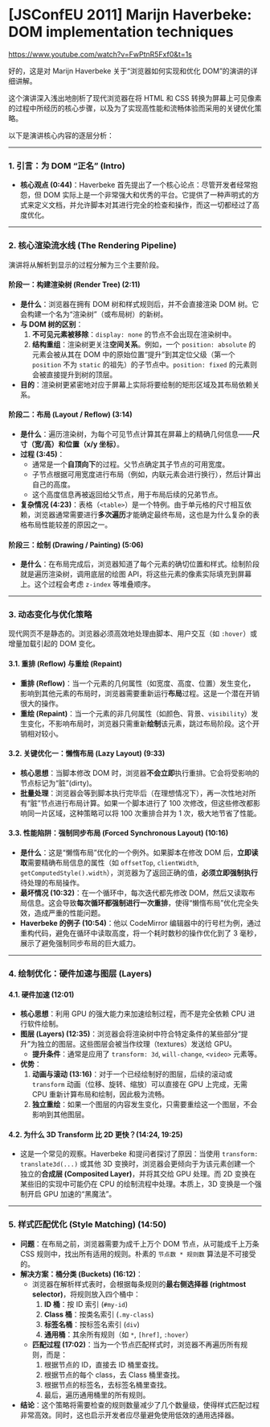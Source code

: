 # [JSConfEU 2011] Marijn Haverbeke: DOM implementation techniques

https://www.youtube.com/watch?v=FwPtnR5Fxf0&t=1s

好的，这是对 Marijn Haverbeke 关于“浏览器如何实现和优化 DOM”的演讲的详细讲解。

这个演讲深入浅出地剖析了现代浏览器在将 HTML 和 CSS 转换为屏幕上可见像素的过程中所经历的核心步骤，以及为了实现高性能和流畅体验而采用的关键优化策略。

以下是演讲核心内容的逐层分析：

---

### 1. 引言：为 DOM “正名” (Intro)

- **核心观点 (0:44)**：Haverbeke 首先提出了一个核心论点：尽管开发者经常抱怨，但 DOM 实际上是一个非常强大和优秀的平台。它提供了一种声明式的方式来定义文档，并允许脚本对其进行完全的检查和操作，而这一切都经过了高度优化。

---

### 2. 核心渲染流水线 (The Rendering Pipeline)

演讲将从解析到显示的过程分解为三个主要阶段。

#### 阶段一：构建渲染树 (Render Tree) (2:11)

- **是什么**：浏览器在拥有 DOM 树和样式规则后，并不会直接渲染 DOM 树。它会构建一个名为“渲染树”（或布局树）的新树。
- **与 DOM 树的区别**：
  1.  **不可见元素被移除**：`display: none` 的节点不会出现在渲染树中。
  2.  **结构重组**：渲染树更关注**空间关系**。例如，一个 `position: absolute` 的元素会被从其在 DOM 中的原始位置“提升”到其定位父级（第一个 `position` 不为 `static` 的祖先）的子节点中。`position: fixed` 的元素则会被直接提升到树的顶层。
- **目的**：渲染树更紧密地对应于屏幕上实际将要绘制的矩形区域及其布局依赖关系。

#### 阶段二：布局 (Layout / Reflow) (3:14)

- **是什么**：遍历渲染树，为每个可见节点计算其在屏幕上的精确几何信息——**尺寸（宽/高）和位置（x/y 坐标）**。
- **过程 (3:45)**：
  - 通常是一个**自顶向下**的过程。父节点确定其子节点的可用宽度。
  - 子节点根据可用宽度进行布局（例如，内联元素会进行换行），然后计算出自己的高度。
  - 这个高度信息再被返回给父节点，用于布局后续的兄弟节点。
- **复杂情况 (4:23)**：表格（`<table>`）是一个特例。由于单元格的尺寸相互依赖，浏览器通常需要进行**多次遍历**才能确定最终布局，这也是为什么复杂的表格布局性能较差的原因之一。

#### 阶段三：绘制 (Drawing / Painting) (5:06)

- **是什么**：在布局完成后，浏览器知道了每个元素的确切位置和样式。绘制阶段就是遍历渲染树，调用底层的绘图 API，将这些元素的像素实际填充到屏幕上。这个过程会考虑 `z-index` 等堆叠顺序。

---

### 3. 动态变化与优化策略

现代网页不是静态的。浏览器必须高效地处理由脚本、用户交互（如 `:hover`）或增量加载引起的 DOM 变化。

#### 3.1. 重排 (Reflow) 与重绘 (Repaint)

- **重排 (Reflow)**：当一个元素的几何属性（如宽度、高度、位置）发生变化，影响到其他元素的布局时，浏览器需要重新运行**布局**过程。这是一个潜在开销很大的操作。
- **重绘 (Repaint)**：当一个元素的非几何属性（如颜色、背景、`visibility`）发生变化，不影响布局时，浏览器只需重新**绘制**该元素，跳过布局阶段。这个开销相对较小。

#### 3.2. 关键优化一：懒惰布局 (Lazy Layout) (9:33)

- **核心思想**：当脚本修改 DOM 时，浏览器**不会立即**执行重排。它会将受影响的节点标记为“脏”(dirty)。
- **批量处理**：浏览器会等到脚本执行完毕后（在理想情况下），再一次性地对所有“脏”节点进行布局计算。如果一个脚本进行了 100 次修改，但这些修改都影响同一片区域，这种策略可以将 100 次重排合并为 1 次，极大地节省了性能。

#### 3.3. 性能陷阱：强制同步布局 (Forced Synchronous Layout) (10:16)

- **是什么**：这是“懒惰布局”优化的一个例外。如果脚本在修改 DOM 后，**立即读取**需要精确布局信息的属性（如 `offsetTop`, `clientWidth`, `getComputedStyle().width`），浏览器为了返回正确的值，**必须立即强制执行**待处理的布局操作。
- **最坏情况 (10:32)**：在一个循环中，每次迭代都先修改 DOM，然后又读取布局信息。这会导致**每次循环都强制进行一次重排**，使得“懒惰布局”优化完全失效，造成严重的性能问题。
- **Haverbeke 的例子 (10:54)**：他以 CodeMirror 编辑器中的行号栏为例，通过重构代码，避免在循环中读取高度，将一个耗时数秒的操作优化到了 3 毫秒，展示了避免强制同步布局的巨大威力。

---

### 4. 绘制优化：硬件加速与图层 (Layers)

#### 4.1. 硬件加速 (12:01)

- **核心思想**：利用 GPU 的强大能力来加速绘制过程，而不是完全依赖 CPU 进行软件绘制。
- **图层 (Layers) (12:35)**：浏览器会将渲染树中符合特定条件的某些部分“提升”为独立的图层。这些图层会被当作纹理（textures）发送给 GPU。
  - **提升条件**：通常是应用了 `transform: 3d`, `will-change`, `<video>` 元素等。
- **优势**：
  1.  **动画与滚动 (13:16)**：对于一个已经绘制好的图层，后续的滚动或 `transform` 动画（位移、旋转、缩放）可以直接在 GPU 上完成，无需 CPU 重新计算布局和绘制，因此极为流畅。
  2.  **独立重绘**：如果一个图层的内容发生变化，只需要重绘这一个图层，不会影响到其他图层。

#### 4.2. 为什么 3D Transform 比 2D 更快？(14:24, 19:25)

- 这是一个常见的观察。Haverbeke 和提问者探讨了原因：当使用 `transform: translate3d(...)` 或其他 3D 变换时，浏览器会更倾向于为该元素创建一个独立的**合成层 (Composited Layer)**，并将其交给 GPU 处理。而 2D 变换在某些旧的实现中可能仍在 CPU 的绘制流程中处理。本质上，3D 变换是一个强制开启 GPU 加速的“黑魔法”。

---

### 5. 样式匹配优化 (Style Matching) (14:50)

- **问题**：在布局之前，浏览器需要为成千上万个 DOM 节点，从可能成千上万条 CSS 规则中，找出所有适用的规则。朴素的 `节点数 * 规则数` 算法是不可接受的。
- **解决方案：桶分类 (Buckets) (16:12)**：
  - 浏览器在解析样式表时，会根据每条规则的**最右侧选择器 (rightmost selector)**，将规则放入四个桶中：
    1.  **ID 桶**：按 ID 索引 (`#my-id`)
    2.  **Class 桶**：按类名索引 (`.my-class`)
    3.  **标签名桶**：按标签名索引 (`div`)
    4.  **通用桶**：其余所有规则（如 `*`, `[href]`, `:hover`）
  - **匹配过程 (17:02)**：当为一个节点匹配样式时，浏览器不再遍历所有规则，而是：
    1.  根据节点的 ID，直接去 ID 桶里查找。
    2.  根据节点的每个 class，去 Class 桶里查找。
    3.  根据节点的标签名，去标签名桶里查找。
    4.  最后，遍历通用桶里的所有规则。
- **结论**：这个策略将需要检查的规则数量减少了几个数量级，使得样式匹配过程非常高效。同时，这也启示开发者应尽量避免使用低效的通用选择器。
